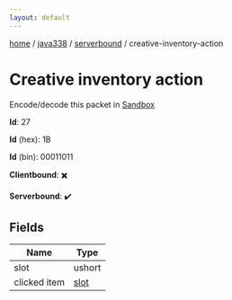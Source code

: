 ```yaml
---
layout: default
---
```


[home](/)  /  [java338](/protocol/java338)  /  [serverbound](/protocol/java338/serverbound)  /  creative-inventory-action

# Creative inventory action

Encode/decode this packet in [Sandbox](../../../sandbox/java338#serverbound.creative_inventory_action)

**Id**: 27

**Id** (hex): 1B

**Id** (bin): 00011011

**Clientbound**: ✖️

**Serverbound**: ✔️

## Fields

Name | Type
---|---
slot | ushort
clicked item | [slot](/protocol/java338/types/slot)
